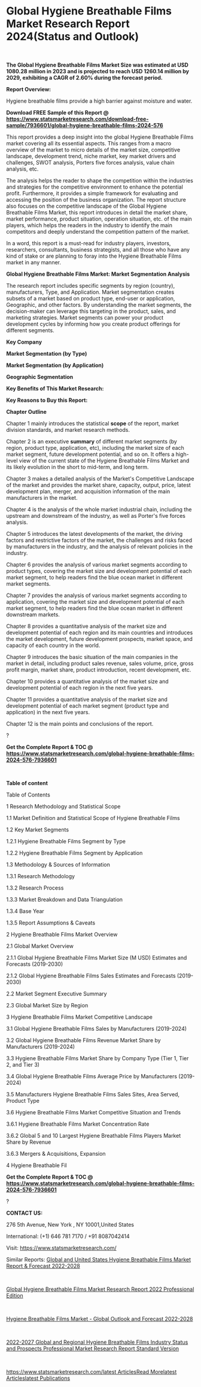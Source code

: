 <h1>Global Hygiene Breathable Films Market Research Report 2024(Status and Outlook)</h1><br/><p><strong>The Global Hygiene Breathable Films Market Size was estimated at USD 1080.28 million in 2023 and is projected to reach USD 1260.14 million by 2029, exhibiting a <strong>CAGR</strong> of 2.60% during the forecast period.</strong></p>
 
 
 
 <p><strong>Report Overview:</strong></p>
 
 
 
 <p>Hygiene breathable films provide a high barrier against moisture and water.</p>
 
 
 
 <p><strong>Download FREE Sample of this Report @ <a href="https://www.statsmarketresearch.com/download-free-sample/7936601/global-hygiene-breathable-films-2024-576">https://www.statsmarketresearch.com/download-free-sample/7936601/global-hygiene-breathable-films-2024-576</a></strong></p>
 
 
 
 <p>This report provides a deep insight into the global Hygiene Breathable Films market covering all its essential aspects. This ranges from a macro overview of the market to micro details of the market size, competitive landscape, development trend, niche market, key market drivers and challenges, SWOT analysis, Porters five forces analysis, value chain analysis, etc.</p>
 
 
 
 <p>The analysis helps the reader to shape the competition within the industries and strategies for the competitive environment to enhance the potential profit. Furthermore, it provides a simple framework for evaluating and accessing the position of the business organization. The report structure also focuses on the competitive landscape of the Global Hygiene Breathable Films Market, this report introduces in detail the market share, market performance, product situation, operation situation, etc. of the main players, which helps the readers in the industry to identify the main competitors and deeply understand the competition pattern of the market.</p>
 
 
 
 <p>In a word, this report is a must-read for industry players, investors, researchers, consultants, business strategists, and all those who have any kind of stake or are planning to foray into the Hygiene Breathable Films market in any manner.</p>
 
 
 
 <p><strong>Global Hygiene Breathable Films Market: Market Segmentation Analysis</strong></p>
 
 
 
 <p>The research report includes specific segments by region (country), manufacturers, Type, and Application. Market segmentation creates subsets of a market based on product type, end-user or application, Geographic, and other factors. By understanding the market segments, the decision-maker can leverage this targeting in the product, sales, and marketing strategies. Market segments can power your product development cycles by informing how you create product offerings for different segments.</p>
 
 
 
 <p><strong>Key Company</strong></p>
 
 
 
 <p><strong>Market Segmentation (by Type)</strong></p>
 
 
 
 <p><strong>Market Segmentation (<strong>by Application</strong>)</strong></p>
 
 
 
 <p><strong>Geographic Segmentation</strong></p>
 
 
 
 <p><strong>Key Benefits of This Market Research:</strong></p>
 
 
 
 <p><strong>Key <strong>Reasons to Buy</strong> this Report:</strong></p>
 
 
 
 <p><strong>Chapter Outline</strong></p>
 
 
 
 <p>Chapter 1 mainly introduces the statistical <strong>scope</strong> of the report, market division standards, and market research methods.</p>
 
 
 
 <p>Chapter 2 is an executive <strong>summary</strong> of different market segments (by region, product type, application, etc), including the market size of each market segment, future development potential, and so on. It offers a high-level view of the current state of the Hygiene Breathable Films Market and its likely evolution in the short to mid-term, and long term.</p>
 
 
 
 <p>Chapter 3 makes a detailed analysis of the Market&#39;s Competitive Landscape of the market and provides the market share, capacity, output, price, latest development plan, merger, and acquisition information of the main manufacturers in the market.</p>
 
 
 
 <p>Chapter 4 is the analysis of the whole market industrial chain, including the upstream and downstream of the industry, as well as Porter&#39;s five forces analysis.</p>
 
 
 
 <p>Chapter 5 introduces the latest developments of the market, the driving factors and restrictive factors of the market, the challenges and risks faced by manufacturers in the industry, and the analysis of relevant policies in the industry.</p>
 
 
 
 <p>Chapter 6 provides the analysis of various market segments according to product types, covering the market size and development potential of each market segment, to help readers find the blue ocean market in different market segments.</p>
 
 
 
 <p>Chapter 7 provides the analysis of various market segments according to application, covering the market size and development potential of each market segment, to help readers find the blue ocean market in different downstream markets.</p>
 
 
 
 <p>Chapter 8 provides a quantitative analysis of the market size and development potential of each region and its main countries and introduces the market development, future development prospects, market space, and capacity of each country in the world.</p>
 
 
 
 <p>Chapter 9 introduces the basic situation of the main companies in the market in detail, including product sales revenue, sales volume, price, gross profit margin, market share, product introduction, recent development, etc.</p>
 
 
 
 <p>Chapter 10 provides a quantitative analysis of the market size and development potential of each region in the next five years.</p>
 
 
 
 <p>Chapter 11 provides a quantitative analysis of the market size and development potential of each market segment (product type and application) in the next five years.</p>
 
 
 
 <p>Chapter 12 is the main points and conclusions of the report.</p>
 
 
 
 <p>? </p>
 
 
 
 <div><b>Get the Complete Report & TOC @ <a href="https://www.statsmarketresearch.com/global-hygiene-breathable-films-2024-576-7936601">https://www.statsmarketresearch.com/global-hygiene-breathable-films-2024-576-7936601</a></b></div>
 
 
 
 <p><br />
 
 <b>Table of content</b></p>
 
 
 
 <p>Table of Contents<br />
 
 1 Research Methodology and Statistical Scope<br />
 
 1.1 Market Definition and Statistical Scope of Hygiene Breathable Films<br />
 
 1.2 Key Market Segments<br />
 
 1.2.1 Hygiene Breathable Films Segment by Type<br />
 
 1.2.2 Hygiene Breathable Films Segment by Application<br />
 
 1.3 Methodology & Sources of Information<br />
 
 1.3.1 Research Methodology<br />
 
 1.3.2 Research Process<br />
 
 1.3.3 Market Breakdown and Data Triangulation<br />
 
 1.3.4 Base Year<br />
 
 1.3.5 Report Assumptions & Caveats<br />
 
 2 Hygiene Breathable Films Market Overview<br />
 
 2.1 Global Market Overview<br />
 
 2.1.1 Global Hygiene Breathable Films Market Size (M USD) Estimates and Forecasts (2019-2030)<br />
 
 2.1.2 Global Hygiene Breathable Films Sales Estimates and Forecasts (2019-2030)<br />
 
 2.2 Market Segment Executive Summary<br />
 
 2.3 Global Market Size by Region<br />
 
 3 Hygiene Breathable Films Market Competitive Landscape<br />
 
 3.1 Global Hygiene Breathable Films Sales by Manufacturers (2019-2024)<br />
 
 3.2 Global Hygiene Breathable Films Revenue Market Share by Manufacturers (2019-2024)<br />
 
 3.3 Hygiene Breathable Films Market Share by Company Type (Tier 1, Tier 2, and Tier 3)<br />
 
 3.4 Global Hygiene Breathable Films Average Price by Manufacturers (2019-2024)<br />
 
 3.5 Manufacturers Hygiene Breathable Films Sales Sites, Area Served, Product Type<br />
 
 3.6 Hygiene Breathable Films Market Competitive Situation and Trends<br />
 
 3.6.1 Hygiene Breathable Films Market Concentration Rate<br />
 
 3.6.2 Global 5 and 10 Largest Hygiene Breathable Films Players Market Share by Revenue<br />
 
 3.6.3 Mergers & Acquisitions, Expansion<br />
 
 4 Hygiene Breathable Fil</p>
 
 
 
 <div><b>Get the Complete Report & TOC @ <a href="https://www.statsmarketresearch.com/global-hygiene-breathable-films-2024-576-7936601">https://www.statsmarketresearch.com/global-hygiene-breathable-films-2024-576-7936601</a></b></div>
 
 
 
 <p>? </p>
 
 
 
 <p><b>CONTACT US:</b><br />
 
 276 5th Avenue, New York , NY 10001,United States<br />
 
 International: (+1) 646 781 7170 / +91 8087042414<br />
 
 Visit: <a href="https://www.statsmarketresearch.com/">https://www.statsmarketresearch.com/</a><br />
 
 Similar Reports: <a href="https://www.statsmarketresearch.com/global-hygiene-breathable-films-2024-576-7936601">Global and United States Hygiene Breathable Films Market Report & Forecast 2022-2028</a><br />
 
 <br />
 
 <a href="https://www.statsmarketresearch.com/global-hygiene-breathable-films-2024-576-7936601">Global Hygiene Breathable Films Market Research Report 2022 Professional Edition</a><br />
 
 <br />
 
 <a href="https://www.statsmarketresearch.com/global-hygiene-breathable-films-2024-576-7936601">Hygiene Breathable Films Market - Global Outlook and Forecast 2022-2028</a><br />
 
 <br />
 
 <a href="https://www.statsmarketresearch.com/global-hygiene-breathable-films-2024-576-7936601">2022-2027 Global and Regional Hygiene Breathable Films Industry Status and Prospects Professional Market Research Report Standard Version</a><br />
 
 <br />
 
 <a href="https://gyeongbokgung.com">https://www.statsmarketresearch.com/</a><a href="https://hallyeomaritime.com">latest Articles</a><a href="https://jingwansa.com">Read More</a><a href="https://nguoiviet.jp/">latest Articles</a><a href="https://www.intelmarketresearch.com/">latest Publications</a></p>